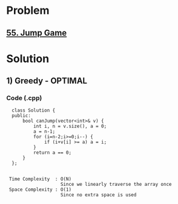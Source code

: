 # Problem

## [55. Jump Game](https://leetcode.com/problems/jump-game/)


# Solution 

## 1) Greedy  - OPTIMAL

       
     
     
   ### Code (.cpp)
   
      class Solution {
      public:
          bool canJump(vector<int>& v) {
              int i, n = v.size(), a = 0;
              a = n-1;
              for (i=n-2;i>=0;i--) {
                  if (i+v[i] >= a) a = i;
              }
              return a == 0;
          }
      };
      
      
     Time Complexity  : O(N) 
                        Since we linearly traverse the array once
     Space Complexity : O(1)
                        Since no extra space is used
